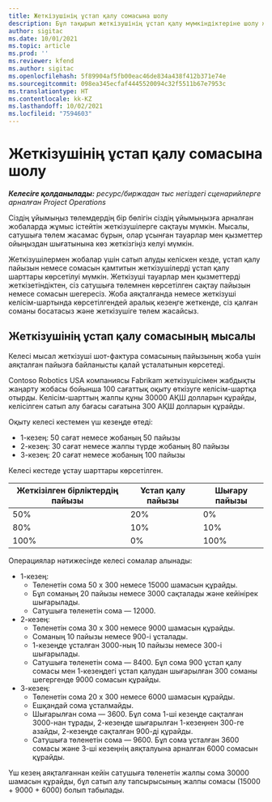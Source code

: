 ```yaml
---
title: Жеткізушінің ұстап қалу сомасына шолу
description: Бұл тақырып жеткізушінің ұстап қалу мүмкіндіктеріне шолу жасайды.
author: sigitac
ms.date: 10/01/2021
ms.topic: article
ms.prod: ''
ms.reviewer: kfend
ms.author: sigitac
ms.openlocfilehash: 5f89904af5fb00eac46de834a438f412b371e74e
ms.sourcegitcommit: 098ea345ecfaf4445520094c32f5511b67e7953c
ms.translationtype: HT
ms.contentlocale: kk-KZ
ms.lasthandoff: 10/02/2021
ms.locfileid: "7594603"
---
```

# <a name="vendor-retention-overview"></a>Жеткізушінің ұстап қалу сомасына шолу

_**Келесіге қолданылады:** ресурс/биржадан тыс негіздегі сценарийлерге арналған Project Operations_

Сіздің ұйымыңыз төлемдердің бір бөлігін сіздің ұйымыңызға арналған жобаларда жұмыс істейтін жеткізушілерге сақтауы мүмкін. Мысалы, сатушыға төлем жасамас бұрын, олар ұсынған тауарлар мен қызметтер ойыңыздан шығатынына көз жеткізгіңіз келуі мүмкін.

Жеткізушілермен жобалар үшін сатып алуды келіскен кезде, ұстап қалу пайызын немесе сомасын қамтитын жеткізушілерді ұстап қалу шарттары көрсетілуі мүмкін. Жеткізуші тауарлар мен қызметтерді жеткізетіндіктен, сіз сатушыға төлемнен көрсетілген сақтау пайызын немесе сомасын шегересіз. Жоба аяқталғанда немесе жеткізуші келісім-шартында көрсетілгендей аралық кезеңге жеткенде, сіз қалған соманы босатасыз және жеткізушіге төлем жасайсыз.

## <a name="vendor-retention-example"></a>Жеткізушінің ұстап қалу сомасының мысалы

Келесі мысал жеткізуші шот-фактура сомасының пайызының жоба үшін аяқталған пайызға байланысты қалай ұсталатынын көрсетеді.

Contoso Robotics USA компаниясы Fabrikam жеткізушісімен жабдықты жаңарту жобасы бойынша 100 сағаттық оқыту өткізуге келісім-шартқа отырды. Келісім-шарттың жалпы құны 30000 АҚШ долларын құрайды, келісілген сатып алу бағасы сағатына 300 АҚШ долларын құрайды.

Оқыту келесі кестемен үш кезеңде өтеді:

- 1-кезең: 50 сағат немесе жобаның 50 пайызы
- 2-кезең: 30 сағат немесе жалпы түрде жобаның 80 пайызы
- 3-кезең: 20 сағат немесе жобаның 100 пайызы

Келесі кестеде ұстау шарттары көрсетілген.

| **Жеткізілген бірліктердің пайызы** | **Ұстап қалу пайызы** | **Шығару пайызы** |
| --- | --- | --- |
| 50% | 20% | 0% |
| 80% | 10% | 10% |
| 100% | 0% | 100% |

Операциялар нәтижесінде келесі сомалар алынады:

- 1-кезең:
  - Төленетін сома 50 х 300 немесе 15000 шамасын құрайды.
  - Бұл соманың 20 пайызы немесе 3000 сақталады және кейінірек шығарылады.
  - Сатушыға төленетін сома — 12000.
- 2-кезең:
  - Төленетін сома 30 х 300 немесе 9000 шамасын құрайды.
  - Соманың 10 пайызы немесе 900-і ұсталады.
  - 1-кезеңде ұсталған 3000-ның 10 пайызы немесе 300-і шығарылады.
  - Сатушыға төленетін сома — 8400. Бұл сома 900 ұстап қалу сомасы мен 1-кезеңдегі ұстап қалудан шығарылған 300 соманы шегергенде 9000 сомасын құрайды.
- 3-кезең:
  - Төленетін сома 20 х 300 немесе 6000 шамасын құрайды.
  - Ешқандай сома ұсталмайды.
  - Шығарылған сома — 3600. Бұл сома 1-ші кезеңде сақталған 3000-нан тұрады, 2-кезеңде шығарылған 1-кезеңнен 300-ге азайды, 2-кезеңде сақталған 900-ді құрайды.
  - Сатушыға төленетін сома — 9600. Бұл сома ұсталған 3600 сомасы және 3-ші кезеңнің аяқталуына арналған 6000 сомасын құрайды.

Үш кезең аяқталғаннан кейін сатушыға төленетін жалпы сома 30000 шамасын құрайды, бұл сатып алу тапсырысының жалпы сомасы (15000 + 9000 + 6000) болып табылады.
